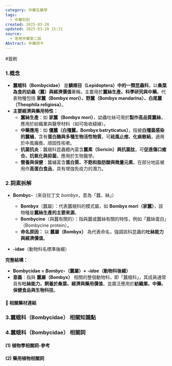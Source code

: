 ```yaml
---
category: 中藥生藥學
tags:
  - 中藥科別
created: 2025-03-20
updated: 2025-03-20 15:21
source:
  - 常用中藥第二版
Abstract: 中藥詞卡
---
```

#首刷
### 1.概念
- **蠶蛾科（Bombycidae）** 是**鱗翅目（Lepidoptera）中的一類昆蟲科**，以**桑葉為食的幼蟲（蠶）與經濟價值**著稱，主要用於**蠶絲生產、科學研究與中藥**。代表物種包括 **家蠶（Bombyx mori）、野蠶（Bombyx mandarina）、白尾蠶（Theophila religiosa）**。  
- **主要經濟與藥用特性：**  
  - **蠶絲生產**：如 **家蠶（Bombyx mori）**，幼蟲吐絲可用於**製作高品質蠶絲**，應用於紡織業與醫學材料（如可吸收縫線）。  
  - **中藥應用**：如 **僵蠶（白殭蠶，Bombyx batryticatus）**，指被**白殭菌感染的蠶蛹**，含有**蛋白酶與多種生物活性物質**，可**祛風止痙、化痰散結**，適用於中風癱瘓、頑固性咳嗽。  
  - **抗菌抗炎**：蠶蛾科昆蟲體內富含**蠶素（Sericin）與抗菌肽**，可**促進傷口癒合、抗氧化與抑菌**，應用於生物醫學。  
  - **營養與保健**：蠶蛹富含**蛋白質、不飽和脂肪酸與微量元素**，在部分地區被用作**高蛋白食品**，具有增強免疫力的潛力。  

### 2.詞素拆解
- **Bombyc-**（來自拉丁文 *bombyx*，意為「蠶、絲」）  
  - **Bombyx**（蠶屬）：代表蠶蛾科的模式屬，如 **Bombyx mori（家蠶）**，該物種是**蠶絲生產的主要來源**。  
  - **Bombycine**（與蠶有關的）：指與蠶或蠶絲有關的特性，例如「蠶絲蛋白」（Bombycine protein）。  
  - **命名原因：** 以 **蠶屬（Bombyx）** 為代表命名，強調該科昆蟲的**吐絲能力與經濟價值**。  

- **-idae**（動物科名標準後綴） 

**完整結構：**
- **Bombycidae = *Bombyc-*（蠶屬）+ *-idae*（動物科後綴）**  
- **意義**：指與 **蠶屬（Bombyx）** 相關的整個動物科，即「蠶蛾科」，其成員通常具有**吐絲能力、飼養於桑葉、經濟與藥用價值**，並廣泛應用於**紡織業、中藥、保健食品與生物科技**。

#### 📌 相關藥材連結


### 3.蠶蛾科（Bombycidae） 相關知識點



### 4.蠶蛾科（Bombycidae） 相關詞
#### (1) 植物學相關詞-參考




#### (2) 藥用植物相關詞

